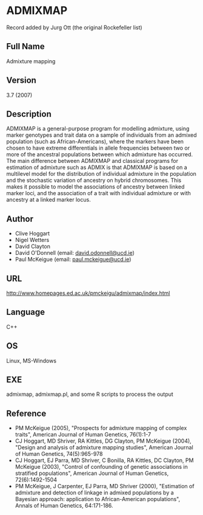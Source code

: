 # ADMIXMAP
Record added by Jurg Ott (the original Rockefeller list)

## Full Name
Admixture mapping

## Version
3.7 (2007)

## Description
ADMIXMAP is a general-purpose program for modelling admixture, using marker genotypes and trait data on a sample of individuals from an admixed population (such as African-Americans), where the markers have been chosen to have extreme differentials in allele frequencies between two or more of the ancestral populations between which admixture has occurred. The main difference between ADMIXMAP and classical programs for estimation of admixture such as ADMIX is that ADMIXMAP is based on a multilevel model for the distribution of individual admixture in the population and the stochastic variation of ancestry on hybrid chromosomes. This makes it possible to model the associations of ancestry between linked marker loci, and the association of a trait with individual admixture or with ancestry at a linked marker locus.

## Author
* Clive Hoggart
* Nigel Wetters
* David Clayton
* David O'Donnell (email: david.odonnell@ucd.ie)
* Paul McKeigue (email: paul.mckeigue@ucd.ie)

## URL
http://www.homepages.ed.ac.uk/pmckeigu/admixmap/index.html

## Language
C++

## OS
Linux, MS-Windows

## EXE
admixmap, admixmap.pl, and some R scripts to process the output

## Reference
* PM McKeigue (2005), "Prospects for admixture mapping of complex traits", American Journal of Human Genetics, 76(1):1-7
* CJ Hoggart, MD Shriver, RA Kittles, DG Clayton, PM McKeigue (2004), "Design and analysis of admixture mapping studies", American Journal of Human Genetics, 74(5):965-978
* CJ Hoggart, EJ Parra, MD Shriver, C Bonilla, RA Kittles, DC Clayton, PM McKeigue (2003), "Control of confounding of genetic associations in stratified populations", American Journal of Human Genetics, 72(6):1492-1504
* PM McKeigue, J Carpenter, EJ Parra, MD Shriver (2000), "Estimation of admixture and detection of linkage in admixed populations by a Bayesian approach: application to African-American populations", Annals of Human Genetics, 64:171-186.